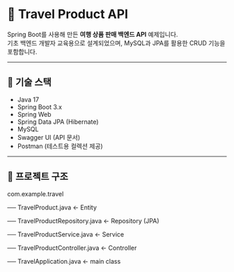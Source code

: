 # 🧳 Travel Product API

Spring Boot를 사용해 만든 **여행 상품 판매 백엔드 API** 예제입니다.  
기초 백엔드 개발자 교육용으로 설계되었으며, MySQL과 JPA를 활용한 CRUD 기능을 포함합니다.

---

## 🔧 기술 스택

- Java 17
- Spring Boot 3.x
- Spring Web
- Spring Data JPA (Hibernate)
- MySQL
- Swagger UI (API 문서)
- Postman (테스트용 컬렉션 제공)

---

## 📁 프로젝트 구조
com.example.travel

── TravelProduct.java         ← Entity

── TravelProductRepository.java  ← Repository (JPA)

── TravelProductService.java     ← Service

── TravelProductController.java  ← Controller

── TravelApplication.java     ← main class

